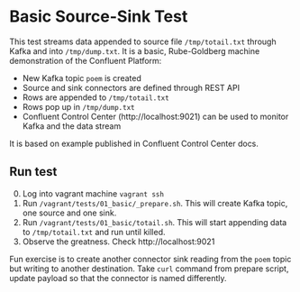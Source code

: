 # Basic Source-Sink Test

This test streams data appended to source file `/tmp/totail.txt` through Kafka and into `/tmp/dump.txt`. It is a basic, Rube-Goldberg machine demonstration of the Confluent Platform:

- New Kafka topic `poem` is created
- Source and sink connectors are defined through REST API
- Rows are appended to `/tmp/totail.txt`
- Rows pop up in `/tmp/dump.txt`
- Confluent Control Center (http://localhost:9021) can be used to monitor Kafka and the data stream

It is based on example published in Confluent Control Center docs.

## Run test

0. Log into vagrant machine `vagrant ssh`
1. Run `/vagrant/tests/01_basic/_prepare.sh`. This will create Kafka topic, one source and one sink. 
2. Run `/vagrant/tests/01_basic/totail.sh`. This will start appending data to `/tmp/totail.txt` and run until killed.
3. Observe the greatness. Check http://localhost:9021

Fun exercise is to create another connector sink reading from the `poem` topic but writing to another destination. Take `curl` command from prepare script, update payload so that the connector is named differently.
